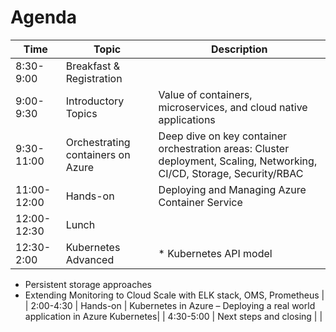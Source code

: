 # Agenda

| Time | Topic | Description |
| ---- | ----- | ----------- |
| 8:30-9:00 | Breakfast & Registration |  |
| 9:00-9:30 | Introductory Topics | Value of containers, microservices, and cloud native applications|
| 9:30-11:00 | Orchestrating containers on Azure | Deep dive on key container orchestration areas: Cluster deployment, Scaling, Networking, CI/CD, Storage, Security/RBAC|
| 11:00-12:00 | Hands-on | Deploying and Managing Azure Container Service|
| 12:00-12:30 | Lunch |  |
| 12:30-2:00 | Kubernetes Advanced | * Kubernetes API model 
* Persistent storage approaches 
* Extending Monitoring to Cloud Scale with ELK stack, OMS, Prometheus |
| 2:00-4:30 | Hands-on | Kubernetes in Azure – Deploying a real world application in Azure Kubernetes|
| 4:30-5:00 | Next steps and closing |  |
